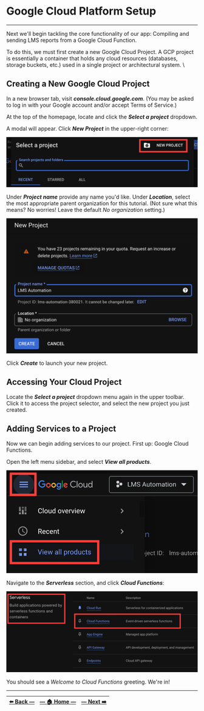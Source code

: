 # Google Cloud Platform Setup
---

Next we'll begin tackling the core functionality of our app: Compiling and sending LMS reports from a Google Cloud Function.

To do this, we must first create a new Google Cloud Project. A GCP project is essentially a container that holds any cloud resources (databases, storage buckets, etc.) used in a single project or architectural system. \

## Creating a New Google Cloud Project

In a new browser tab, visit **_console.cloud.google.com_**. (You may be asked to log in with your Google account and/or accept Terms of Service.)

At the top of the homepage, locate and click the _**Select a project**_ dropdown.

A modal will appear. Click **_New Project_** in the upper-right corner:

![Select a Project modal window in Google Cloud Console, with New Project option emphasized](../assets/images/new_google_cloud_project_option.png)

Under **_Project name_** provide any name you'd like. Under **_Location_**, select the most appropriate parent organization for this tutorial. (Not sure what this means? No worries! Leave the default _No organization_ setting.)

![New project creation menu in Google Cloud Console](../assets/images/new_project_options_in_google_cloud.png)

Click **_Create_** to launch your new project.

## Accessing Your Cloud Project

Locate the _**Select a project**_ dropdown menu again in the upper toolbar. Click it to access the project selector, and select the new project you just created.  

## Adding Services to a Project

Now we can begin adding services to our project. First up: Google Cloud Functions.

Open the left menu sidebar, and select **_View all products_**.

![Navigational options to access all products page in Google Cloud Console](../assets/images/view_all_cloud_products.png)

Navigate to the **_Serverless_** section, and click **_Cloud Functions_**:

![Serverless entry of GCP products with Cloud Functions emphasized](../assets/images/serverless_options_in_product_catalog.png)

You should see a _Welcome to Cloud Functions_ greeting. We're in!

---

| [⬅️  Back —]() | [— 🏠 Home —](https://github.com/courtneyphillips/project-canis-educere) | [— Next  ➡️]() |
| --- | --- | --- |
